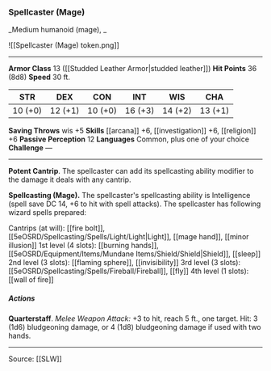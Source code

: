 ### Spellcaster (Mage)
_Medium humanoid (mage), _

![[Spellcaster (Mage) token.png]]


---

**Armor Class** 13 ([[Studded Leather Armor|studded leather]])
**Hit Points** 36 (8d8)
**Speed** 30 ft.

| STR     | DEX     | CON     | INT     | WIS     | CHA     |
|---------|---------|---------|---------|---------|---------|
| 10 (+0) | 12 (+1) | 10 (+0) | 16 (+3) | 14 (+2) | 13 (+1) |

**Saving Throws** wis +5
**Skills** [[arcana]] +6, [[investigation]] +6, [[religion]] +6
**Passive Perception** 12
**Languages** Common, plus one of your choice
**Challenge** —

---

**Potent Cantrip**. The spellcaster can add its spellcasting ability modifier to the damage it deals with any cantrip.

**Spellcasting (Mage).** The spellcaster's spellcasting ability is Intelligence (spell save DC 14, +6 to hit with spell attacks). The spellcaster has following wizard spells prepared:

Cantrips (at will): [[fire bolt]], [[5eOSRD/Spellcasting/Spells/Light/Light|Light]], [[mage hand]], [[minor illusion]]
1st level (4 slots): [[burning hands]], [[5eOSRD/Equipment/Items/Mundane Items/Shield/Shield|Shield]], [[sleep]]
2nd level (3 slots): [[flaming sphere]], [[invisibility]]
3rd level (3 slots): [[5eOSRD/Spellcasting/Spells/Fireball/Fireball]], [[fly]]
4th level (1 slots): [[wall of fire]]

##### Actions
**Quarterstaff**. _Melee Weapon Attack:_ +3 to hit, reach 5 ft., one target. Hit: 3 (1d6) bludgeoning damage, or 4 (1d8) bludgeoning damage if used with two hands.


---

Source: [[SLW]]